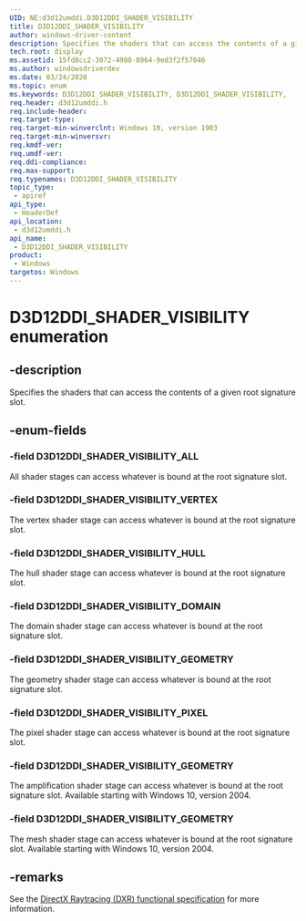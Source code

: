 ```yaml
---
UID: NE:d3d12umddi.D3D12DDI_SHADER_VISIBILITY
title: D3D12DDI_SHADER_VISIBILITY
author: windows-driver-content
description: Specifies the shaders that can access the contents of a given root signature slot.
tech.root: display
ms.assetid: 15fd8cc2-3072-4980-8964-9ed3f2f57046
ms.author: windowsdriverdev
ms.date: 03/24/2020
ms.topic: enum
ms.keywords: D3D12DDI_SHADER_VISIBILITY, D3D12DDI_SHADER_VISIBILITY, 
req.header: d3d12umddi.h
req.include-header:
req.target-type:
req.target-min-winverclnt: Windows 10, version 1903
req.target-min-winversvr:
req.kmdf-ver:
req.umdf-ver:
req.ddi-compliance:
req.max-support:
req.typenames: D3D12DDI_SHADER_VISIBILITY
topic_type: 
 - apiref
api_type: 
 - HeaderDef
api_location: 
 - d3d12umddi.h
api_name: 
 - D3D12DDI_SHADER_VISIBILITY
product: 
 - Windows
targetos: Windows
---
```


# D3D12DDI_SHADER_VISIBILITY enumeration

## -description

Specifies the shaders that can access the contents of a given root signature slot.

## -enum-fields

### -field D3D12DDI_SHADER_VISIBILITY_ALL

All shader stages can access whatever is bound at the root signature slot.

### -field D3D12DDI_SHADER_VISIBILITY_VERTEX

The vertex shader stage can access whatever is bound at the root signature slot.

### -field D3D12DDI_SHADER_VISIBILITY_HULL

The hull shader stage can access whatever is bound at the root signature slot.

### -field D3D12DDI_SHADER_VISIBILITY_DOMAIN

The domain shader stage can access whatever is bound at the root signature slot.

### -field D3D12DDI_SHADER_VISIBILITY_GEOMETRY

The geometry shader stage can access whatever is bound at the root signature slot.

### -field D3D12DDI_SHADER_VISIBILITY_PIXEL

The pixel shader stage can access whatever is bound at the root signature slot.

### -field D3D12DDI_SHADER_VISIBILITY_GEOMETRY

The amplification shader stage can access whatever is bound at the root signature slot. Available starting with Windows 10, version 2004.

### -field D3D12DDI_SHADER_VISIBILITY_GEOMETRY

The mesh shader stage can access whatever is bound at the root signature slot. Available starting with Windows 10, version 2004.

## -remarks

See the [DirectX Raytracing (DXR) functional specification](https://microsoft.github.io/DirectX-Specs/d3d/Raytracing.html) for more information.
